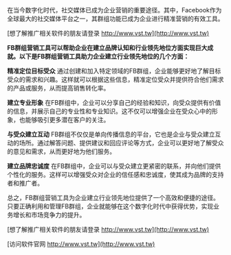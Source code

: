 在当今数字化时代，社交媒体已成为企业营销的重要途径。其中，Facebook作为全球最大的社交媒体平台之一，其群组功能已成为企业进行精准营销的有效工具。

[想了解推广相关软件的朋友请登录 http://www.vst.tw](http://www.vst.tw)

**FB群组营销工具可以帮助企业在建立品牌认知和行业领先地位方面实现巨大成就。以下是FB群组营销工具助力企业建立行业领先地位的几个方面：**

**精准定位目标受众**
通过创建和加入特定领域的FB群组，企业能够更好地了解目标受众的需求和兴趣。这样就可以根据这些信息，精准定位受众并提供符合他们需求的产品或服务，从而提高销售转化率。

**建立专业形象**
在FB群组中，企业可以分享自己的经验和知识，向受众提供有价值的信息，并展示自己的专业性和专业知识。这不仅可以增强企业在受众心中的形象，也能够吸引更多潜在客户的关注。

**与受众建立互动**
FB群组不仅仅是单向传播信息的平台，它也是企业与受众建立互动的场所。通过解答问题、提供建议和回应评论等方式，企业可以更好地了解受众的意见和需求，从而更好地为他们服务。

**建立品牌忠诚度**
在FB群组中，企业可以与受众建立更紧密的联系，并向他们提供个性化的服务。这样可以增强受众对企业的信任感和忠诚度，使其成为品牌的支持者和推广者。

总之，FB群组营销工具为企业建立行业领先地位提供了一个高效和便捷的途径。只要正确利用和管理FB群组，企业就能够在这个数字化时代中获得优势，实现业务增长和市场竞争力的提升。

[想了解推广相关软件的朋友请登录 http://www.vst.tw](http://www.vst.tw)


[访问软件官网 http://www.vst.tw](http://www.vst.tw)
